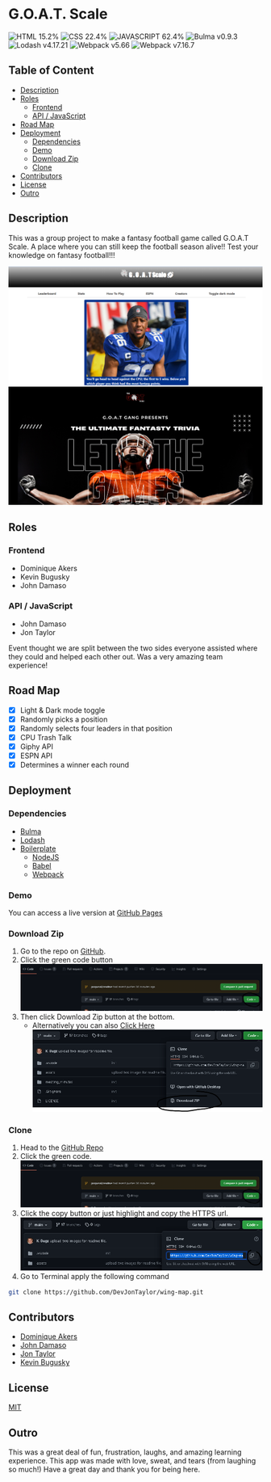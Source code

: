 # G.O.A.T. Scale

![HTML 15.2%](https://img.shields.io/badge/HTML-15.2%25-%23dd4b25?logo=html5&style=plastic)
![CSS 22.4%](https://img.shields.io/badge/CSS-22.4%25-%23146eb0?logo=css3&style=plastic)
![JAVASCRIPT 62.4%](https://img.shields.io/badge/JavaScript-89.7%25-%23e9d44d?logo=javascript&style=plastic)
![Bulma v0.9.3](https://img.shields.io/badge/Bulma-v0.9.3-%230769ad?logo=bulma&style=plastic)
![Lodash v4.17.21](https://img.shields.io/badge/Bootstrap-v4.17.21-%23000?logo=lodash&style=plastic)
![Webpack v5.66](https://img.shields.io/badge/Webpack-v5.66-%231eb4ff?logo=webpack&style=plastic)
![Webpack v7.16.7](https://img.shields.io/badge/Babel-v7.16.7-%23f5da55?logo=Babel&style=plastic)

## Table of Content

- [Description](#description)
- [Roles](#roles)
  - [Frontend](#frontend)
  - [API / JavaScript](#api--javascript)
- [Road Map](#road-map)
- [Deployment](#deployment)
  - [Dependencies](#dependencies)
  - [Demo](#demo)
  - [Download Zip](#download-zip)
  - [Clone](#clone)
- [Contributors](#Contributors)
- [License](#License)
- [Outro](#Outro)

## Description
This was a group project to make a fantasy football game called G.O.A.T Scale.
A place where you can still keep the football season alive!! Test your knowledge
on fantasy football!!!

![picture of game page](assets/images/rmIMG1.png)
![picture of landing page](assets/images/rmIMG2.png)

## Roles
### Frontend
- Dominique Akers
- Kevin Bugusky
- John Damaso

### API / JavaScript
- John Damaso
- Jon Taylor

Event thought we are split between the two sides everyone assisted where
they could and helped each other out.  Was a very amazing team experience!

## Road Map
- [x] Light & Dark mode toggle
- [x] Randomly picks a position
- [x] Randomly selects four leaders in that position
- [x] CPU Trash Talk
- [x] Giphy API
- [x] ESPN API
- [x] Determines a winner each round

## Deployment
### Dependencies
- [Bulma](https://bulma.io)
- [Lodash](https://lodash.com/)
- [Boilerplate](https://github.com/piecioshka/boilerplate-webpack-babel)
  - [NodeJS](https://nodejs.org/)
  - [Babel](https://babeljs.io/)
  - [Webpack](https://webpack.js.org/concepts/)
### Demo
You can access a live version at [GitHub Pages](https://DevJonTaylor.github.io/wing-map)

### Download Zip
1. Go to the repo on [GitHub](https://github.com/DevJonTaylor/wing-map).
2. Click the green code button
   ![Code Button](./assets/images/green_code_button_github.png)
3. Then click Download Zip button at the bottom.
   - Alternatively you can also [Click Here](https://github.com/DevJonTaylor/wing-map/archive/refs/heads/main.zip)
   ![Download Zip](./assets/images/download_zip_github.png)
### Clone
1. Head to the [GitHub Repo](https://github.com/DevJonTaylor/wing-map)
2. Click the green code.
   ![Code Button](./assets/images/green_code_button_github.png)
3. Click the copy button or just highlight and copy the HTTPS url.
   ![Clone URL](./assets/images/copy_clone_url_github.png)
4. Go to Terminal apply the following command
```bash
git clone https://github.com/DevJonTaylor/wing-map.git
```
## Contributors
- [Dominique Akers](https://github.com/dommy99)
- [John Damaso](https://github.com/JoDamaso)
- [Jon Taylor](https://github.com/DevJonTaylor)
- [Kevin Bugusky](https://github.com/K-Bugz)

## License
[MIT](./LICENSE)

## Outro
This was a great deal of fun, frustration, laughs, and amazing
learning experience.  This app was made with love, sweat, and tears
(from laughing so much!)  Have a great day and thank you for being here.
